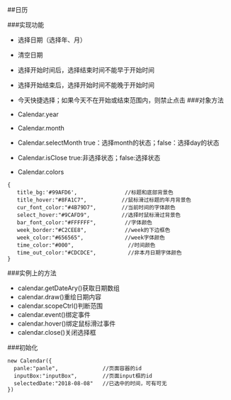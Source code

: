 ##日历

###实现功能

+ 选择日期（选择年、月）
+ 清空日期
+ 选择开始时间后，选择结束时间不能早于开始时间
+ 选择开始结束后，选择开始时间不能晚于开始时间
+ 今天快捷选择；如果今天不在开始或结束范围内，则禁止点击
###对象方法

+ Calendar.year
+ Calendar.month
+ Calendar.selectMonth true：选择month的状态；false：选择day的状态
+ Calendar.isClose true:非选择状态；false:选择状态
+ Calendar.colors
```
{
   title_bg:'#99AFD6',               //标题和底部背景色
   title_hover:"#8FA1C7",           //鼠标滑过标题的年月背景色
   cur_font_color:"#4B79D7",        //当前时间的字体颜色
   select_hover:"#9CAFD9",          //选择时鼠标滑过背景色
   bar_font_color:"#FFFFFF",         //字体颜色
   week_border:"#C2CEE8",            //week的下边框色
   week_color:"#656565",             //week字体颜色
   time_color:"#000",                 //时间颜色
   time_out_color:"#CDCDCE",          //非本月日期字体颜色
}
```

###实例上的方法

+ calendar.getDateAry()获取日期数组
+ calendar.draw()重绘日期内容
+ calendar.scopeCtrl()判断范围
+ calendar.event()绑定事件
+ calendar.hover()绑定鼠标滑过事件
+ calendar.close()关闭选择框

###初始化
```
new Calendar({
  panle:"panle",              //页面容器的id
  inputBox:"inputBox",        //页面input框的id
  selectedDate:"2018-08-08"   //已选中的时间，可有可无
})
```